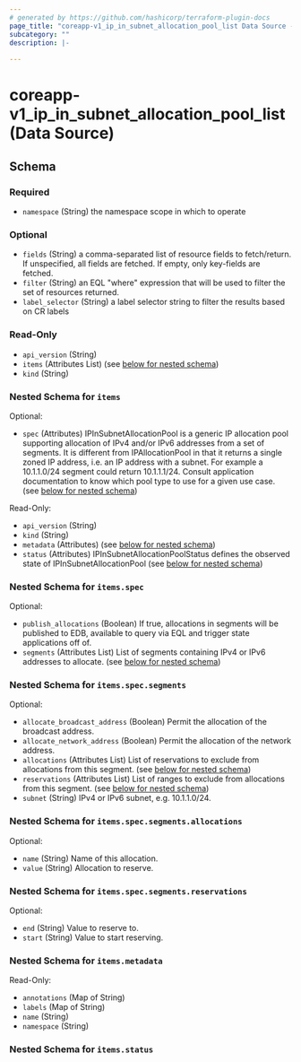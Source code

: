 ```yaml
---
# generated by https://github.com/hashicorp/terraform-plugin-docs
page_title: "coreapp-v1_ip_in_subnet_allocation_pool_list Data Source - coreapp-v1"
subcategory: ""
description: |-
  
---
```


# coreapp-v1_ip_in_subnet_allocation_pool_list (Data Source)





<!-- schema generated by tfplugindocs -->
## Schema

### Required

- `namespace` (String) the namespace scope in which to operate

### Optional

- `fields` (String) a comma-separated list of resource fields to fetch/return.  If unspecified, all fields are fetched.  If empty, only key-fields are fetched.
- `filter` (String) an EQL "where" expression that will be used to filter the set of resources returned.
- `label_selector` (String) a label selector string to filter the results based on CR labels

### Read-Only

- `api_version` (String)
- `items` (Attributes List) (see [below for nested schema](#nestedatt--items))
- `kind` (String)

<a id="nestedatt--items"></a>
### Nested Schema for `items`

Optional:

- `spec` (Attributes) IPInSubnetAllocationPool is a generic IP allocation pool supporting allocation of IPv4 and/or IPv6 addresses from a set of segments.
It is different from IPAllocationPool in that it returns a single zoned IP address, i.e. an IP address with a subnet. For example a 10.1.1.0/24 segment could return 10.1.1.1/24.
Consult application documentation to know which pool type to use for a given use case. (see [below for nested schema](#nestedatt--items--spec))

Read-Only:

- `api_version` (String)
- `kind` (String)
- `metadata` (Attributes) (see [below for nested schema](#nestedatt--items--metadata))
- `status` (Attributes) IPInSubnetAllocationPoolStatus defines the observed state of IPInSubnetAllocationPool (see [below for nested schema](#nestedatt--items--status))

<a id="nestedatt--items--spec"></a>
### Nested Schema for `items.spec`

Optional:

- `publish_allocations` (Boolean) If true, allocations in segments will be published to EDB, available to query via EQL and trigger state applications off of.
- `segments` (Attributes List) List of segments containing IPv4 or IPv6 addresses to allocate. (see [below for nested schema](#nestedatt--items--spec--segments))

<a id="nestedatt--items--spec--segments"></a>
### Nested Schema for `items.spec.segments`

Optional:

- `allocate_broadcast_address` (Boolean) Permit the allocation of the broadcast address.
- `allocate_network_address` (Boolean) Permit the allocation of the network address.
- `allocations` (Attributes List) List of reservations to exclude from allocations from this segment. (see [below for nested schema](#nestedatt--items--spec--segments--allocations))
- `reservations` (Attributes List) List of ranges to exclude from allocations from this segment. (see [below for nested schema](#nestedatt--items--spec--segments--reservations))
- `subnet` (String) IPv4 or IPv6 subnet, e.g. 10.1.1.0/24.

<a id="nestedatt--items--spec--segments--allocations"></a>
### Nested Schema for `items.spec.segments.allocations`

Optional:

- `name` (String) Name of this allocation.
- `value` (String) Allocation to reserve.


<a id="nestedatt--items--spec--segments--reservations"></a>
### Nested Schema for `items.spec.segments.reservations`

Optional:

- `end` (String) Value to reserve to.
- `start` (String) Value to start reserving.




<a id="nestedatt--items--metadata"></a>
### Nested Schema for `items.metadata`

Read-Only:

- `annotations` (Map of String)
- `labels` (Map of String)
- `name` (String)
- `namespace` (String)


<a id="nestedatt--items--status"></a>
### Nested Schema for `items.status`
